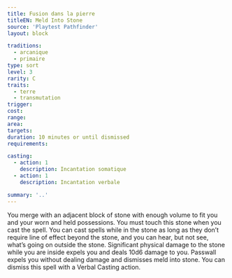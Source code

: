 ```yaml
---
title: Fusion dans la pierre
titleEN: Meld Into Stone
source: 'Playtest Pathfinder'
layout: block

traditions:
  - arcanique
  - primaire
type: sort
level: 3
rarity: C
traits:
  - terre
  - transmutation
trigger: 
cost: 
range: 
area: 
targets: 
duration: 10 minutes or until dismissed
requirements: 

casting:
  - action: 1
    description: Incantation somatique
  - action: 1
    description: Incantation verbale

summary: '..'
---
```

You merge with an adjacent block of stone with enough volume to fit you and your worn and held possessions. You must touch this stone when you cast the spell. You can cast spells while in the stone as long as they don’t require line of effect beyond the stone, and you can hear, but not see, what’s going on outside the stone. Significant physical damage to the stone while you are inside expels you and deals 10d6 damage to you. Passwall expels you without dealing damage and dismisses meld into stone. You can dismiss this spell with a Verbal Casting action.